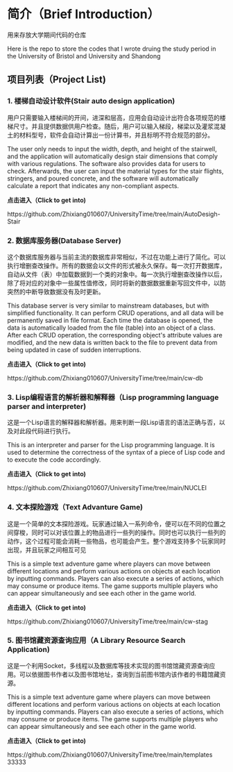# 简介（Brief Introduction）
<p>用来存放大学期间代码的仓库</p>
<p>Here is the repo to store the codes that I wrote druing the study period in the University of Bristol and University and Shandong

## 项目列表（Project List)
  ### 1. 楼梯自动设计软件(Stair auto design application)
  <p>用户只需要输入楼梯间的开间，进深和层高，应用会自动设计出符合各项规范的楼梯尺寸。并且提供数据供用户检查。随后，用户可以输入梯段，梯梁以及灌浆混凝土的材料型号，软件会自动计算出一份计算书，并且标明不符合规范的部分。</p>
  <p>The user only needs to input the width, depth, and height of the stairwell, and the application will automatically design stair dimensions that comply with various regulations. The software also provides data for users to check. Afterwards, the user can input the material types for the stair flights, stringers, and poured concrete, and the software will automatically calculate a report that indicates any non-compliant aspects.</p>
  <p><strong>点击进入（Click to get into)</strong></p> https://github.com/Zhixiang010607/UniversityTime/tree/main/AutoDesigh-Stair
  
  ### 2. 数据库服务器(Database Server)
  <p>这个数据库服务器与当前主流的数据库非常相似，不过在功能上进行了简化。可以执行增删查改操作。所有的数据会以文件的形式被永久保存。每一次打开数据库，自动从文件（表）中加载数据到一个类的对象中。每一次执行增删查改操作以后，除了将对应的对象中一些属性值修改，同时将新的数据数据重新写回文件中，以防突然的中断导致数据没有及时更新。</p>
  <p>This database server is very similar to mainstream databases, but with simplified functionality. It can perform CRUD operations, and all data will be permanently saved in file format. Each time the database is opened, the data is automatically loaded from the file (table) into an object of a class. After each CRUD operation, the corresponding object's attribute values are modified, and the new data is written back to the file to prevent data from being updated in case of sudden interruptions.</p>
  <p><strong>点击进入（Click to get into)</strong></p> https://github.com/Zhixiang010607/UniversityTime/tree/main/cw-db
  
  ### 3. Lisp编程语言的解析器和解释器（Lisp programming language parser and interpreter)
  <p>这是一个Lisp语言的解释器和解析器。用来判断一段Lisp语言的语法正确与否，以及对此段代码进行执行。</p>
  <p>This is an interpreter and parser for the Lisp programming language. It is used to determine the correctness of the syntax of a piece of Lisp code and to execute the code accordingly.</p>
  <p><strong>点击进入（Click to get into)</strong></p> https://github.com/Zhixiang010607/UniversityTime/tree/main/NUCLEI
  
  ### 4. 文本探险游戏（Text Advanture Game)
   <p>这是一个简单的文本探险游戏。玩家通过输入一系列命令，便可以在不同的位置之间穿梭，同时可以对该位置上的物品进行一些列的操作。同时也可以执行一些列的动作，这个过程可能会消耗一些物品，也可能会产生。整个游戏支持多个玩家同时出现，并且玩家之间相互可见</p>
   <p>This is a simple text adventure game where players can move between different locations and perform various actions on objects at each location by inputting commands. Players can also execute a series of actions, which may consume or produce items. The game supports multiple players who can appear simultaneously and see each other in the game world.</p>
   <p><strong>点击进入（Click to get into)</strong></p> https://github.com/Zhixiang010607/UniversityTime/tree/main/cw-stag
   
   ### 5. 图书馆藏资源查询应用（A Library Resource Search Application)
   <p>这是一个利用Socket，多线程以及数据库等技术实现的图书馆馆藏资源查询应用。可以依据图书作者以及图书馆地址，查询到当前图书馆内该作者的书籍馆藏资源。</p>
   <p>This is a simple text adventure game where players can move between different locations and perform various actions on objects at each location by inputting commands. Players can also execute a series of actions, which may consume or produce items. The game supports multiple players who can appear simultaneously and see each other in the game world.</p>
   <p><strong>点击进入（Click to get into)</strong></p> https://github.com/Zhixiang010607/UniversityTime/tree/main/templates
  33333




